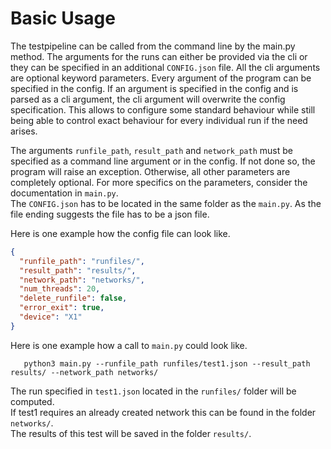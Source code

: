 # Basic Usage

The testpipeline can be called from the command line by the main.py method.
The arguments for the runs can either be provided via the cli 
or they can be specified in an additional `CONFIG.json` file.
All the cli arguments are optional keyword parameters.
Every argument of the program can be specified in the config. 
If an argument is specified in the config and is parsed as a cli argument,
the cli argument will overwrite the config specification. 
This allows to configure some standard behaviour
while still being able to control exact behaviour for every individual run if the need arises.

The arguments `runfile_path`, `result_path` and `network_path` must be specified 
as a command line argument or in the config.
If not done so, the program will raise an exception.
Otherwise, all other parameters are completely optional.
For more specifics on the parameters, consider the documentation in `main.py`.  
The `CONFIG.json` has to be located in the same folder as the `main.py`. 
As the file ending suggests the file has to be a json file.

Here is one example how the config file can look like.
```json 
{
  "runfile_path": "runfiles/",
  "result_path": "results/",
  "network_path": "networks/",
  "num_threads": 20,
  "delete_runfile": false,
  "error_exit": true,
  "device": "X1"
}
```



Here is one example how a call to `main.py` could look like.
```
   python3 main.py --runfile_path runfiles/test1.json --result_path results/ --network_path networks/
```
The run specified in `test1.json` located in the `runfiles/` folder will be computed.  
If test1 requires an already created network this can be found in the folder `networks/`.  
The results of this test will be saved in the folder `results/`.   






